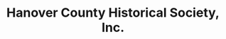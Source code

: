 ---
layout: repo
title: "Hanover County Historical Society, Inc."
id: 16190
permalink: repos/16190/
---